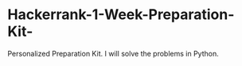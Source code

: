 # Hackerrank-1-Week-Preparation-Kit-
Personalized Preparation Kit. I will solve the problems in Python.
